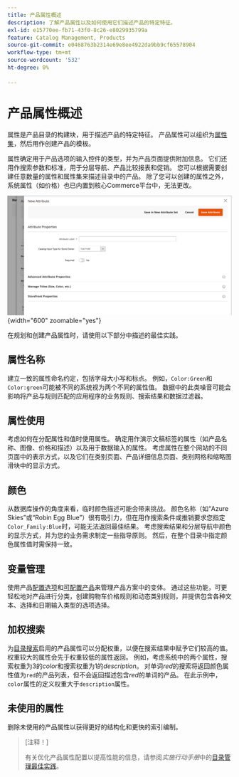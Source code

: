 ```yaml
---
title: 产品属性概述
description: 了解产品属性以及如何使用它们描述产品的特定特征。
exl-id: e15770ee-fb71-43f0-8c26-e8029935799a
feature: Catalog Management, Products
source-git-commit: e0468763b2314e69e8ee4922da9bb9cf65578904
workflow-type: tm+mt
source-wordcount: '532'
ht-degree: 0%

---
```


# 产品属性概述

属性是产品目录的构建块，用于描述产品的特定特征。 产品属性可以组织为[属性集](attribute-sets.md)，然后用作创建产品的模板。

属性确定用于产品选项的输入控件的类型，并为产品页面提供附加信息。 它们还用作搜索参数和标准，用于分层导航、产品比较报表和促销。 您可以根据需要创建任意数量的属性和属性集来描述目录中的产品。 除了您可以创建的属性之外，系统属性（如价格）也已内置到核心Commerce平台中，无法更改。

![编辑产品时创建新属性](./assets/product-attribute-add-new.png){width="600" zoomable="yes"}

在规划和创建产品属性时，请使用以下部分中描述的最佳实践。

## 属性名称

建立一致的属性命名约定，包括字母大小写和标点。 例如，`Color:Green`和`Color:green`可能被不同的系统视为两个不同的属性值。 数据中的此类噪音可能会影响将产品与规则匹配的应用程序的业务规则、搜索结果和数据过滤器。

## 属性使用

考虑如何在分配属性和值时使用属性。 确定用作演示文稿标签的属性（如产品名称、图像、价格和描述）以及用于数据输入的属性。 考虑属性在整个网站的不同页面中的表示方式，以及它们在类别页面、产品详细信息页面、类别网格和缩略图滑块中的显示方式。

## 颜色

从数据库操作的角度来看，临时颜色描述可能会带来挑战。 颜色名称（如“Azure Skies”或“Robin Egg Blue”）很有吸引力，但在用作搜索条件或推销要求您指定`Color_Family:Blue`时，可能无法返回最佳结果。 考虑搜索结果和分层导航中颜色的显示方式，并为您的业务需求制定一些指导原则。 然后，在整个目录中指定颜色属性值时需保持一致。

## 变量管理

使用产品[配置选项](product-configurations.md)和[可配置产品](product-create-configurable.md)来管理产品方案中的变体。 通过这些功能，可更轻松地对产品进行分类，创建购物车价格规则和动态类别规则，并提供包含各种文本、选择和日期输入类型的选项选择。

## 加权搜索

为[目录搜索](search.md)启用的产品属性可以分配权重，以便在搜索结果中赋予它们较高的值。 权重较大的属性会先于权重较低的属性返回。 例如，考虑系统中的两个属性，搜索权重为3的&#x200B;_color_&#x200B;和搜索权重为1的&#x200B;_description_。 对单词&#x200B;_red_&#x200B;的搜索将返回颜色属性值为`red`的产品列表，但不会返回描述包含&#x200B;_red_&#x200B;的单词的产品。 在此示例中，`color`属性的定义权重大于`description`属性。

## 未使用的属性

删除未使用的产品属性以获得更好的结构化和更快的索引编制。


>[注释！]
>
>有关优化产品属性配置以提高性能的信息，请参阅&#x200B;_实施行动手册_&#x200B;中的[目录管理最佳实践](https://experienceleague.adobe.com/en/docs/commerce-operations/implementation-playbook/best-practices/planning/catalog-management#product-attributes)。
